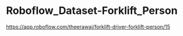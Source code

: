 # Roboflow_Dataset-Forklift_Person

https://app.roboflow.com/theerawaj/forklift-driver-forklift-person/15
